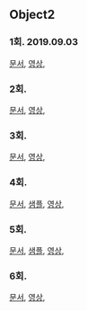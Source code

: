 ## Object2

### 1회. 2019.09.03
[문서](https://gitkhs.github.io/khs-study/2019/84/01.pdf),
[영상](https://www.youtube.com/watch?v=vSnFC2x-RYE),

### 2회.
[문서](https://gitkhs.github.io/khs-study/2019/84/02.pdf),
[영상](https://www.youtube.com/watch?v=U1vySD_wG78),

### 3회.
[문서](https://github.com/step4me/codespitz-s84-3),
[영상](https://youtu.be/DiKZYKK3T6Q),

### 4회.
[문서](https://github.com/step4me/codespitz-s84-4),
[샘플](),
[영상](https://youtu.be/2fdwzbSnqZc),

### 5회.
[문서](https://github.com/step4me/codespitz-s84-4/tree/command_pattern),
[샘플](),
[영상](https://youtu.be/Y1toxgno8t8),

### 6회.
[문서](https://gitkhs.github.io/khs-study/2019/84/06.pdf),
[영상](https://youtu.be/biJS1Ze8UMw),
